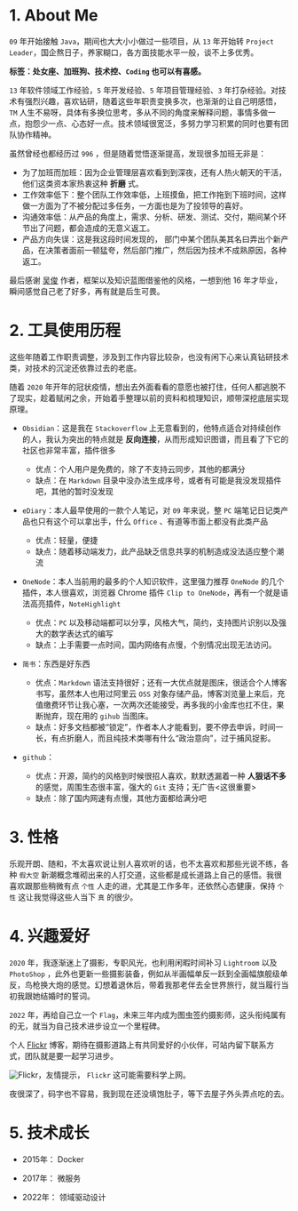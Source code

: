 # 1. About Me

`09` 年开始接触 `Java`，期间也大大小小做过一些项目，从 `13` 年开始转 `Project Leader`，国企熬日子，养家糊口，各方面技能水平一般，谈不上多优秀。

**标签：处女座、加班狗、技术控、`Coding` 也可以有喜感。**

`13` 年软件领域工作经验，`5` 年开发经验、`5` 年项目管理经验、`3` 年打杂经验。对技术有强烈兴趣，喜欢钻研，随着这些年职责变换多次，也渐渐的让自己明感悟，`TM` 人生不易呀，具体有多换位思考，多从不同的角度来解释问题，事情多做一点，抱怨少一点、心态好一点。技术领域很宽泛，多努力学习积累的同时也要有团队协作精神。

虽然曾经也都经历过 `996` ，但是随着觉悟逐渐提高，发现很多加班无非是：

- 为了加班而加班：因为企业管理层喜欢看到到深夜，还有人热火朝天的干活，他们这类资本家热衷这种 **折磨** 式。
- 工作效率低下：整个团队工作效率低，上班摸鱼，把工作拖到下班时间，这样做一方面为了不被分配过多任务，一方面也是为了投领导的喜好。
- 沟通效率低：从产品的角度上，需求、分析、研发、测试、交付，期间某个环节出了问题，都会造成的无意义返工。
- 产品方向失误：这是我这段时间发现的， 部门中某个团队美其名曰弄出个新产品，在决策者面前一顿猛夸，然后部门推广，然后因为技术不成熟原因，各种返工。

最后感谢 [吴俊](https://github.com/wujun234/hexo-theme-tree) 作者，框架以及知识蓝图借鉴他的风格，一想到他 16 年才毕业，瞬间感觉自己老了好多，再有就是后生可畏。

# 2. 工具使用历程

这些年随着工作职责调整，涉及到工作内容比较杂，也没有闲下心来认真钻研技术类，对技术的沉淀还依靠过去的老底。

随着 `2020` 年开年的冠状疫情，想出去外面看看的意愿也被打住，任何人都逃脱不了现实，趁着赋闲之余，开始着手整理以前的资料和梳理知识，顺带深挖底层实现原理。

- `Obsidian`：这是我在 `Stackoverflow` 上无意看到的，他特点适合对持续创作的人，我认为突出的特点就是 **反向连接**，从而形成知识图谱，而且看了下它的社区也非常丰富，插件很多
    + 优点：个人用户是免费的，除了不支持云同步，其他的都满分
    + 缺点：在 `Markdown` 目录中没办法生成序号，或者有可能是我没发现插件吧，其他的暂时没发现

- `eDiary`：本人最早使用的一款个人笔记，对 `09` 年来说，整 `PC` 端笔记日记类产品也只有这个可以拿出手，什么 `Office` 、有道等市面上都没有此类产品
    + 优点：轻量，便捷
    + 缺点：随着移动端发力，此产品缺乏信息共享的机制造成没法适应整个潮流

- `OneNode`：本人当前用的最多的个人知识软件，这里强力推荐 `OneNode` 的几个插件，本人很喜欢，浏览器 Chrome 插件 `Clip to OneNode`，再有一个就是语法高亮插件，`NoteHighlight`
    + 优点：`PC` 以及移动端都可以分享，风格大气，简约，支持图片识别以及强大的数学表达式的编写
    + 缺点：上手需要一点时间，国内网络有点慢，个别情况出现无法访问。

- `简书`：东西是好东西
    + 优点：`Markdown` 语法支持很好；还有一大优点就是图床，很适合个人博客书写，虽然本人也用过阿里云 `OSS` 对象存储产品，博客浏览量上来后，充值缴费环节让我心塞，一次两次还能接受，再多我的小金库也扛不住，果断抛弃，现在用的 `gihub` 当图床。
    + 缺点：好多文档都被“锁定”，作者本人才能看到，要不停去申诉，时间一长，有点折磨人，而且纯技术类哪有什么“政治意向”，过于捕风捉影。

- `github`：
    + 优点：开源，简约的风格到时候很招人喜欢，默默透漏着一种 **人狠话不多** 的感觉，周围生态很丰富，强大的 `Git` 支持；无广告<这很重要>
    + 缺点：除了国内网速有点慢，其他方面都给满分吧

# 3. 性格

乐观开朗、随和，不太喜欢说让别人喜欢听的话，也不太喜欢和那些光说不练，各种 `假大空` 新潮概念堆砌出来的人打交道，这些都是成长道路上自己的感悟。我很喜欢跟那些稍微有点 `个性` 人走的进，尤其是工作多年，还依然心态健康，保持 `个性` 这让我觉得这些人当下 `真` 的很少。

# 4. 兴趣爱好

`2020` 年，我逐渐迷上了摄影，专职风光，也利用闲暇时间补习 `Lightroom` 以及 `PhotoShop` ，此外也更新一些摄影装备，例如从半画幅单反一跃到全画幅旗舰级单反，鸟枪换大炮的感觉。幻想着退休后，带着我那老伴去全世界旅行，就当履行当初我跟她结婚时的誓词。

`2022` 年，再给自己立一个 `Flag`，未来三年内成为图虫签约摄影师，这头衔纯属有的无，就当为自己技术进步设立一个里程碑。

个人 [Flickr](https://www.flickr.com/photos/eviltop/) 博客，期待在摄影道路上有共同爱好的小伙伴，可站内留下联系方式，团队就是要一起学习进步。

![Flickr](https://abram.oss-cn-shanghai.aliyuncs.com/blog/spring/20220504105252.png)，友情提示， `Flickr` 这可能需要科学上网。

夜很深了，码字也不容易，我到现在还没填饱肚子，等下去屋子外头弄点吃的去。

# 5. 技术成长

- 2015年： Docker

- 2017年： 微服务

- 2022年： 领域驱动设计